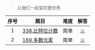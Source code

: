 > 让我们一起变的更优秀


|序号|题目|难度|解答|
|:--:|---|:--:|:--:|
|1|[338.比特位计数](https://leetcode.cn/problems/counting-bits/)|简单|[☺](./rust_leetcode/src/bin/count_bits.rs)|
|2|[169.多数元素](https://leetcode.cn/problems/majority-element/)|简单|[☺](./rust_leetcode/src/bin/majority_element.rs)
